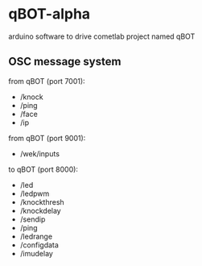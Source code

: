 # qBOT-alpha
arduino software to drive cometlab project named qBOT

OSC message system
------------------

from qBOT (port 7001):
* /knock 
* /ping
* /face
* /ip

from qBOT (port 9001):
* /wek/inputs

to qBOT (port 8000):
* /led
* /ledpwm
* /knockthresh
* /knockdelay
* /sendip
* /ping
* /ledrange
* /configdata
* /imudelay
